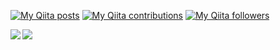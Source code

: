 [![My Qiita posts](https://qiita-badge.apiapi.app/s/mikkame/posts.svg)](http://qiita.com/taikoma)
[![My Qiita contributions](https://qiita-badge.apiapi.app/s/mikkame/contributions.svg)](http://qiita.com/taikoma)
[![My Qiita followers](https://qiita-badge.apiapi.app/s/mikkame/followers.svg)](http://qiita.com/taikoma)

<a href="https://github.com/anuraghazra/github-readme-stats">
  <img align="left" src="https://github-readme-stats.vercel.app/api?username=taikoma&count_private=true&show_icons=true" />
</a>
<a href="https://github.com/anuraghazra/github-readme-stats">
  <img align="left" src="https://github-readme-stats.vercel.app/api/top-langs/?username=taikoma" />
</a>

<!--
**taikoma/taikoma** is a ✨ _special_ ✨ repository because its `README.md` (this file) appears on your GitHub profile.

Here are some ideas to get you started:

- 🔭 I’m currently working on ...
- 🌱 I’m currently learning ...
- 👯 I’m looking to collaborate on ...
- 🤔 I’m looking for help with ...
- 💬 Ask me about ...
- 📫 How to reach me: ...
- 😄 Pronouns: ...
- ⚡ Fun fact: ...
-->
